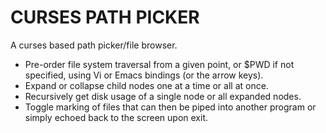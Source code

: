 # CURSES PATH PICKER

A curses based path picker/file browser.

-   Pre-order file system traversal from a given point, or $PWD if not specified,
    using Vi or Emacs bindings (or the arrow keys).
-   Expand or collapse child nodes one at a time or all at once.
-   Recursively get disk usage of a single node or all expanded nodes.
-   Toggle marking of files that can then be piped into another program or simply
    echoed back to the screen upon exit.

